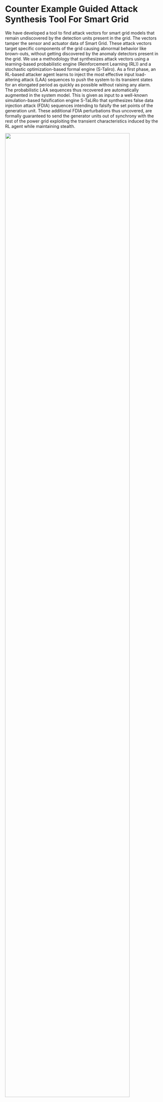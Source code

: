 # Counter Example Guided Attack Synthesis Tool For Smart Grid
We have developed a tool to find attack vectors for smart grid models that remain undiscovered by the detection units present in the grid. The vectors tamper the sensor and actuator data of Smart Grid. These attack vectors target specific components of the grid causing abnormal behavior like brown-outs, without getting discovered by the anomaly detectors present in the grid. We use a methodology that synthesizes attack vectors using a learning-based probabilistic engine (Reinforcement Learning (RL)) and a stochastic optimization-based formal engine (S-Taliro). As a first phase, an RL-based attacker agent learns to inject the most effective input load-altering attack (LAA) sequences to push the system to its transient states for an elongated period as quickly as possible without raising any alarm. The probabilistic LAA sequences thus recovered are automatically augmented in the system model. This is given as input to a well-known simulation-based falsification engine S-TaLiRo that synthesizes false data injection attack (FDIA) sequences intending to falsify the set points of the generation unit. These additional FDIA perturbations thus uncovered, are formally guaranteed to send the generator units out of synchrony with the rest of the power grid exploiting the transient characteristics induced by the RL agent while maintaining stealth.

<img src="https://user-images.githubusercontent.com/103938112/213892560-a93829cb-b429-47e9-86c2-8daefbc27ccc.png" width="90%" height="90%"></br>


# Comaprison of our tool with State of the Art

1.	We compare the attack model developed in our work with that of [9] for IEEE (5, 9, 14 and 39) bus test cases.
2.	We use the metric Time To Emergence (TTE) to evaluate our comparison.
3.	TTE is the time from the onset of an attack sequence to the first time instant when the change in frequency (∆ω), in a power grid is out of the safety region (εL, εU). Where, εL = −0.5Hz and εU = 0.5Hz (refer [9]).
4.	An attack is considered to be more effective if it takes minimum TTE to push the grid frequency out of the safety range.
5.	The TTE metrics for the two attack model are tabulated below.<br />
![ComparisonTable](https://user-images.githubusercontent.com/103938112/213844734-af3ce39d-4c57-4179-9d8e-3354a43c5823.png)

6. The frequency deviation of power grid along with the TTE for the two attack models are demonstrated below.</br> 

<img src="https://user-images.githubusercontent.com/103938112/213830897-f5c68617-a435-4099-87d0-959be5135a80.png" width="85%" height="80%"></br>
The above picture depicts the TTE for an IEEE 5 Bus power grid for both the attack models. The TTE for our case is 0.7 seconds while that for [9] is 2.5 seconds.  

<img src="https://user-images.githubusercontent.com/103938112/213830986-ae446338-b61c-4b45-ba2b-f4447661a72c.png" width="85%" height="80%"></br>
The above picture depicts the TTE for an IEEE 9 Bus power grid for both the attack models. The TTE for our case is 0.1 seconds while that for [9] is 0.7 seconds. 


<img src="https://user-images.githubusercontent.com/103938112/213831003-325b61a6-446e-4b1e-8deb-6bfb584e05ef.png" width="85%" height="80%"></br>
The above picture depicts the TTE for an IEEE 14 Bus power grid for both the attack models. The TTE for our case is 0.1 seconds while that for [9] is 1.93 seconds. 

<img src="https://user-images.githubusercontent.com/103938112/213831027-b81399e8-04cc-44c5-a104-89b4ddf707b9.png" width="85%" height="80%"></br>
The above picture depicts the TTE for an IEEE 39 Bus power grid for both the attack models. The TTE for our case is 34.08 seconds while that for [9] is 41.75 seconds. 

All the above comparisons justify that our attack model is more effective and faster in making a power grid unstable compared to the state-of-the-art. 

# Prerequisite (for running the tool):
* Platform: 32/64 bit Windows Opersting System
* External Tools: Matlab R2021a
* Other Requirements: S-taliro tool-box https://sites.google.com/a/asu.edu/s-taliro/s-taliro , Matlab Reinforcement Learning Toolbox
* Setup S-taliro toolbox by pasting "setup_staliro.m" command in the Matlab command window.
* Copy all the .mat files from folder mat_files and simulink models from folder rl_models_simulink in the repository to the path C:\trunk\demos\SystemModelsAndData
* Copy staliro_gui.m, load_mat.m and staliro_gui.fig to the path C:\trunk
* For uploading the designed power grid model for an attack to the Graphical User Interface (GUI) tool the user is required to insert an RL agent block in his/her Simulink model. The user then labels the attack points for FDIA and LAA in the model through ports available in Simulink. (The Rl agent induces LAA by manipulating the circuit breaker switching signal and S-Taliro induces FDIA by tampering the reference set point of the generator unit). The user also needs to collect the output parameter he/she is interested to view the waveforms into a vector and connect it to the suitable port.
* Run "H = staliro_gui" in matlab command window to open the Graphical User Interface (GUI)

# Demonstration of the Graphical User Interface (GUI) tool:

**Step 1:**
The user uploads his/her power grid simulink model (in .mdl format) (eg. IEEE5bus.mdl, IEEE9bus.mdl, IEEE14bus.mdl, IEEE39bus.mdl) to the tool by pressing the Select Model button. The file explorer button pops up from where the user can select his/her power grid simulink model.<br />
![Presentation_gui_tool pptx (5)](https://user-images.githubusercontent.com/96375883/213904029-e02e67cf-60c4-42d9-bf18-a3856160e31d.svg) <br />
**Step 2:**
Next in the specification tab, the user enters the safety properties for the power grid (i.e, the upper and lower bound limit for power grid frequency) and set the point value for the detection unit in the grid in the form of the MTL equation. <br />
![Presentation_gui_tool pptx (6)](https://user-images.githubusercontent.com/96375883/213904027-d48d7b17-e395-48fd-aed1-5d12633d8ffa.svg)<br />
In the above figure r1 represents upper safety limit for grid frequency and r2 represents lower safety limit for grid frequency. r3 represents the threshold value for the residue based detection unit.

**Step 3:**
In the Predicate settings tab, the user maps the logic specification in step 2 to the predicates over the output space of the model.
For example, Suppose there are two outputs x = [y1,y2]. Where let y1 be the frequency of a generator in the grid and y2 is the residue value of the detection unit attached to that generator.
 Predicate r1 checks if y1 < = b1 (b1 is a constraint).
 therefore matrix A = [1 0] such that Ax <= b1
 similarly to check y1 >= b2 (b2 is a constraint) , A = [-1 0]  such that -Ax <= -b2 which implies Ax >= b2.
![Presentation_gui_tool pptx (7)](https://user-images.githubusercontent.com/96375883/213904025-3edcda53-0dfb-42ec-ae52-9eaf0f3e472c.svg)<br />
 
 **Step 4:**
 The user specifies which IEEE bus architecture did he/she upload by clicking the appropriate button. 
![Presentation_gui_tool pptx (8)](https://user-images.githubusercontent.com/96375883/213904024-bca0481e-962a-411a-9f56-1eac85d403ca.svg) <br />

**Step 5:**
The user specifies how many times the simulink model will execute in the run tab
![Presentation_gui_tool pptx (9)](https://user-images.githubusercontent.com/96375883/213904023-4528cde7-aec1-4d3f-89fe-fcdbbc0272ee.svg)<br />
**Step 6:**
The user specifies the time duration in seconds for which the simulation is to be continued in the Simulation Time tab.
![Presentation_gui_tool pptx](https://user-images.githubusercontent.com/96375883/213868630-b11035c4-5cb3-4a09-8b0f-1bea9f8a9c80.svg)<br />
![Screenshot_20230121_133627](https://user-images.githubusercontent.com/96375883/213867221-523b208a-e61e-4614-9ccf-178ec20d99f7.png)<br />

**Step 7:**
The user choses a solver for the simulink model using this tab.<br />
![Presentation_gui_tool pptx (1)](https://user-images.githubusercontent.com/96375883/213868879-961e436c-b6e3-49ca-9a2c-1b3b7178d105.svg)<br />
![Screenshot_20230121_133650](https://user-images.githubusercontent.com/96375883/213867273-31b91070-2ef0-430b-9d1f-862e09ea75f6.png)<br />

**Step 8:**
Time time step at which the model will be executed is specified in the Sample Time tab.<br />
![Presentation_gui_tool pptx](https://user-images.githubusercontent.com/96375883/213868786-e7868ba6-9201-44c9-a4b7-8f8188bf4427.svg)<br />
![Screenshot_20230121_133713](https://user-images.githubusercontent.com/96375883/213867312-332964d8-fbe6-465d-9bad-8c3cd6976184.png)<br />

**Step 9:**
The initial value for false data generation is specified by the user in this tab.<br />
![Presentation_gui_tool pptx](https://user-images.githubusercontent.com/96375883/213869818-b4c43b0b-661f-4cb9-a24b-93c78bff8fd9.svg)<br />
![Screenshot_20230121_133735](https://user-images.githubusercontent.com/96375883/213867349-437b66a0-4095-4d45-ae02-092a9398071f.png)<br />

**Step 10:**
Here in InputMin and InputMax the user specifies the input range for false-data injection, in Control Points tab the samples points for false-data injection is selected by the user, in interpolation type the user specifies how to insert false-data in the simulation time.<br />
![Presentation_gui_tool pptx (1)](https://user-images.githubusercontent.com/96375883/213869823-f35cf9e9-684a-4fe7-8f2c-a33e9c4b2855.svg)<br />
![inputs](https://user-images.githubusercontent.com/96375883/213867400-c0e01f57-daae-4e9f-a124-1843e95e6a72.png)<br />

**Step 11:**
Finally the user starts the simulation by pressing the run simulation button.</br>
![Presentation_gui_tool pptx (2)](https://user-images.githubusercontent.com/96375883/213869828-63d53269-0ddf-4c5c-b642-2587930732a8.svg)<br />
![Screenshot_20230121_142611](https://user-images.githubusercontent.com/96375883/213867426-34a240ae-ca6f-4ee0-8539-43c37711faed.png)<br />

## Result plot

<img src="https://user-images.githubusercontent.com/103938112/213894191-8e587186-c6d1-4173-9be6-25ffbb3ee784.png" width="80%" height="75%"></br>

A sample output plot for IEEE 9 Bus case is provided above.


